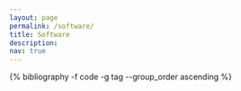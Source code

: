 ```yaml
---
layout: page
permalink: /software/
title: Software
description: 
nav: true
---
```


<div class="publications">


  {% bibliography -f  code  -g tag --group_order ascending %}


</div>
